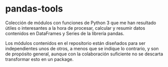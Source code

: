 # pandas-tools
Colección de módulos con funciones de Python 3 que me han resultado útiles o interesantes a la hora de procesar, calcular y resumir datos contenidos en DataFrames y Series de la librería pandas.

Los módulos contenidos en el repositorio están diseñados para ser independientes unos de otros, a menos que se indique lo contrario, y son de propósito general, aunque con la colaboración suficiente no se descarta transformar esto en un package.
